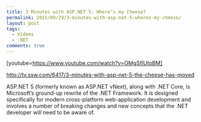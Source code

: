 ```yaml
---
title: 3 Minutes with ASP.NET 5: Where’s my Cheese?
permalink: 2015/09/29/3-minutes-with-asp-net-5-wheres-my-cheese/
layout: post
tags:
  - Videos
  - .NET
comments: true
---
```


[youtube=https://www.youtube.com/watch?v=OMgSfIUtoBM]

http://tv.ssw.com/6417/3-minutes-with-asp-net-5-the-cheese-has-moved

ASP.NET 5 (formerly known as ASP.NET vNext), along with .NET Core, is Microsoft’s ground-up rewrite of the .NET Framework. It is designed specifically for modern cross-platform web-application development and involves a number of breaking changes and new concepts that the .NET developer will need to be aware of.

